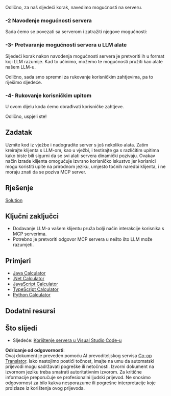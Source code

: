 <!--
CO_OP_TRANSLATOR_METADATA:
{
  "original_hash": "9d80e2a99a9aea8d8226253e6baf4c8c",
  "translation_date": "2025-06-06T18:51:15+00:00",
  "source_file": "03-GettingStarted/03-llm-client/README.md",
  "language_code": "hr"
}
-->
Odlično, za naš sljedeći korak, navedimo mogućnosti na serveru.

### -2 Navođenje mogućnosti servera

Sada ćemo se povezati sa serverom i zatražiti njegove mogućnosti:

### -3- Pretvaranje mogućnosti servera u LLM alate

Sljedeći korak nakon navođenja mogućnosti servera je pretvoriti ih u format koji LLM razumije. Kad to učinimo, možemo te mogućnosti pružiti kao alate našem LLM-u.

Odlično, sada smo spremni za rukovanje korisničkim zahtjevima, pa to riješimo sljedeće.

### -4- Rukovanje korisničkim upitom

U ovom dijelu koda ćemo obrađivati korisničke zahtjeve.

Odlično, uspjeli ste!

## Zadatak

Uzmite kod iz vježbe i nadogradite server s još nekoliko alata. Zatim kreirajte klijenta s LLM-om, kao u vježbi, i testirajte ga s različitim upitima kako biste bili sigurni da se svi alati servera dinamički pozivaju. Ovakav način izrade klijenta omogućuje izvrsno korisničko iskustvo jer korisnici mogu koristiti upite na prirodnom jeziku, umjesto točnih naredbi klijenta, i ne moraju znati da se poziva MCP server.

## Rješenje

[Solution](/03-GettingStarted/03-llm-client/solution/README.md)

## Ključni zaključci

- Dodavanje LLM-a vašem klijentu pruža bolji način interakcije korisnika s MCP serverima.
- Potrebno je pretvoriti odgovor MCP servera u nešto što LLM može razumjeti.

## Primjeri

- [Java Calculator](../samples/java/calculator/README.md)
- [.Net Calculator](../../../../03-GettingStarted/samples/csharp)
- [JavaScript Calculator](../samples/javascript/README.md)
- [TypeScript Calculator](../samples/typescript/README.md)
- [Python Calculator](../../../../03-GettingStarted/samples/python)

## Dodatni resursi

## Što slijedi

- Sljedeće: [Korištenje servera u Visual Studio Code-u](/03-GettingStarted/04-vscode/README.md)

**Odricanje od odgovornosti**:  
Ovaj dokument je preveden pomoću AI prevoditeljskog servisa [Co-op Translator](https://github.com/Azure/co-op-translator). Iako nastojimo postići točnost, imajte na umu da automatski prijevodi mogu sadržavati pogreške ili netočnosti. Izvorni dokument na izvornom jeziku treba smatrati autoritativnim izvorom. Za kritične informacije preporučuje se profesionalni ljudski prijevod. Ne snosimo odgovornost za bilo kakva nesporazume ili pogrešne interpretacije koje proizlaze iz korištenja ovog prijevoda.